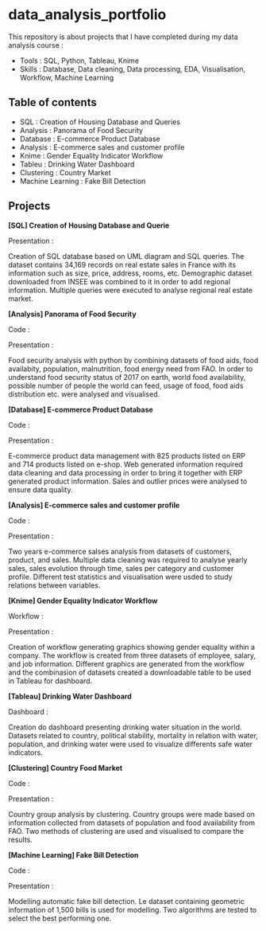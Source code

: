 # data_analysis_portfolio

This repository is about projects that I have completed during my data analysis course :
- Tools : SQL, Python, Tableau, Knime
- Skills : Database, Data cleaning, Data processing, EDA, Visualisation, Workflow, Machine Learning



Table of contents
----------
- SQL : Creation of Housing Database and Queries
- Analysis : Panorama of Food Security
- Database : E-commerce Product Database
- Analysis : E-commerce sales and customer profile
- Knime : Gender Equality Indicator Workflow
- Tableu : Drinking Water Dashboard
- Clustering : Country Market
- Machine Learning : Fake Bill Detection


Projects
----------

**[SQL] Creation of Housing Database and Querie**

Presentation :

Creation of SQL database based on UML diagram and SQL queries. The dataset contains 34,169 records on real estate sales in France with its information such as size, price, address, rooms, etc. Demographic dataset downloaded from INSEE was combined to it in order to add regional information. Multiple queries were executed to analyse regional real estate market.<br />


**[Analysis] Panorama of Food Security**

Code :

Presentation :

Food security analysis with python by combining datasets of food aids, food availabity, population, malnutrition, food energy need from FAO. In order to understand food security status of 2017 on earth, world food availability, possible number of people the world can feed, usage of food, food aids distribution etc. were analysed and visualised.


**[Database] E-commerce Product Database**

Code :

Presentation :

E-commerce product data management with 825 products listed on ERP and 714 products listed on e-shop. Web generated information required data cleaning and data processing in order to bring it together with ERP generated product information. Sales and outlier prices were analysed to ensure data quality.


**[Analysis] E-commerce sales and customer profile**

Code :

Presentation :

Two years e-commerce salses analysis from datasets of customers, product, and sales. Multiple data cleaning was required to analyse yearly sales, sales evolution through time, sales per category and customer profile. Different test statistics and visualisation were usded to study relations between variables.

**[Knime] Gender Equality Indicator Workflow**

Workflow :

Presentation :

Creation of workflow generating graphics showing gender equality within a company. The workflow is created from three datasets of employee, salary, and job information. Different graphics are generated from the workflow and the combinasion of datasets created a downloadable table to be used in Tableau for dashboard.


**[Tableau] Drinking Water Dashboard**

Dashboard :

Creation do dashboard presenting drinking water situation in the world. Datasets related to country, political stability, mortality in relation with water, population, and drinking water were used to visualize differents safe water indicators.


**[Clustering] Country Food Market**

Code :

Presentation :

Country group analysis by clustering. Country groups were made based on information collected from datasets of population and food availability from FAO. Two methods of clustering are used and visualised to compare the results.


**[Machine Learning] Fake Bill Detection**

Code :

Presentation :

Modelling automatic fake bill detection. Le dataset containing geometric information of 1,500 bills is used for modelling. Two algorithms are tested to select the best performing one.
